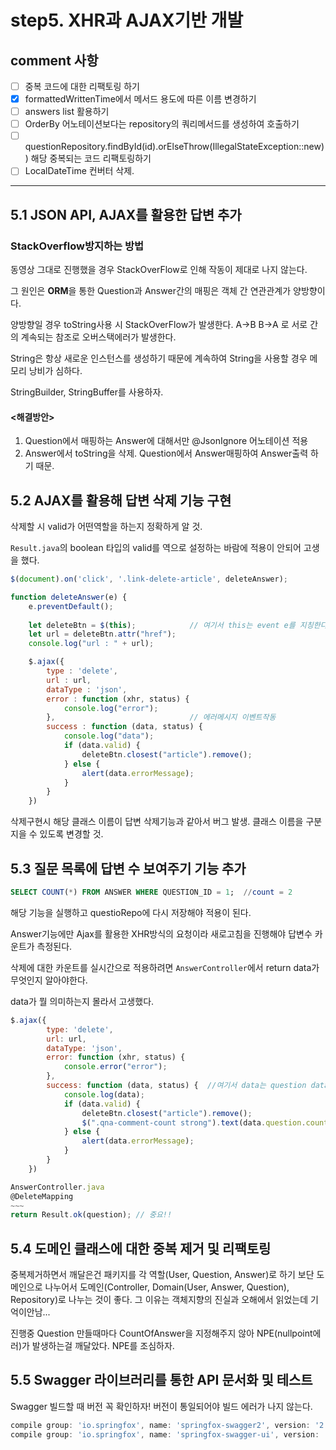 # step5. XHR과 AJAX기반 개발

## comment 사항

- [ ] 중복 코드에 대한 리팩토링 하기
- [x] formattedWrittenTime에서 메서드 용도에 따른 이름 변경하기
- [ ] answers list 활용하기
- [ ] OrderBy 어노테이션보다는 repository의 쿼리메서드를 생성하여 호출하기
- [ ] questionRepository.findById(id).orElseThrow(IllegalStateException::new)) 해당 중복되는 코드 리팩토링하기
- [ ] LocalDateTime 컨버터 삭제.

---

## 5.1 JSON API, AJAX를 활용한 답변 추가 

### StackOverflow방지하는 방법

동영상 그대로 진행했을 경우 StackOverFlow로 인해 작동이 제대로 나지 않는다.

그 원인은 **ORM**을 통한 Question과 Answer간의 매핑은 객체 간 연관관계가 양방향이다.

양방향일 경우 toString사용 시 StackOverFlow가 발생한다. A->B B->A 로 서로 간의 계속되는 참조로 오버스택에러가 발생한다.

String은 항상 새로운 인스턴스를 생성하기 때문에 계속하여 String을 사용할 경우 메모리 낭비가 심하다.

StringBuilder, StringBuffer를 사용하자.

#### <해결방안>

1. Question에서 매핑하는 Answer에 대해서만 @JsonIgnore 어노테이션 적용
2. Answer에서 toString을 삭제. Question에서 Answer매핑하여 Answer출력 하기 때문.

## 5.2 AJAX를 활용해 답변 삭제 기능 구현

삭제할 시 valid가 어떤역할을 하는지 정확하게 알 것. 

`Result.java`의 boolean 타입의 valid를 역으로 설정하는 바람에 적용이 안되어 고생을 했다.

```javascript
$(document).on('click', '.link-delete-article', deleteAnswer);

function deleteAnswer(e) {
    e.preventDefault();
 
    let deleteBtn = $(this);			// 여기서 this는 event e를 지칭한다.
    let url = deleteBtn.attr("href");
    console.log("url : " + url);

    $.ajax({
        type : 'delete',
        url : url,
        dataType : 'json',
        error : function (xhr, status) {
            console.log("error");
        },								// 에러메시지 이벤트작동
        success : function (data, status) {
            console.log("data");
            if (data.valid) {
                deleteBtn.closest("article").remove();
            } else {
                alert(data.errorMessage);
            }
        }
    })
```

삭제구현시 해당 클래스 이름이 답변 삭제기능과 같아서 버그 발생. 클래스 이름을 구분지을 수 있도록 변경할 것.

## 5.3 질문 목록에 답변 수 보여주기 기능 추가

```sql
SELECT COUNT(*) FROM ANSWER WHERE QUESTION_ID = 1;	//count = 2
```

해당 기능을 실행하고 questioRepo에 다시 저장해야 적용이 된다.

Answer기능에만 Ajax를 활용한 XHR방식의 요청이라 새로고침을 진행해야 답변수 카운트가 측정된다.

삭제에 대한 카운트를 실시간으로 적용하려면 `AnswerController`에서 return data가 무엇인지 알아야한다.

data가 뭘 의미하는지 몰라서 고생했다.

```javascript
$.ajax({
        type: 'delete',
        url: url,
        dataType: 'json',
        error: function (xhr, status) {
            console.error("error");
        },
        success: function (data, status) {  //여기서 data는 question data를 의미한다.
            console.log(data);
            if (data.valid) {
                deleteBtn.closest("article").remove();
                $(".qna-comment-count strong").text(data.question.countOfAnswer);
            } else {
                alert(data.errorMessage);
            }
        }
    })

AnswerController.java
@DeleteMapping
~~~
return Result.ok(question);	// 중요!!
```



## 5.4 도메인 클래스에 대한 중복 제거 및 리팩토링

중복제거하면서 깨달은건 패키지를 각 역할(User, Question, Answer)로 하기 보단 도메인으로 나누어서
도메인(Controller, Domain(User, Answer, Question), Repository)로 나누는 것이 좋다. 
그 이유는 객체지향의 진실과 오해에서 읽었는데 기억이안남...

진행중 Question 만들때마다 CountOfAnswer을 지정해주지 않아 NPE(nullpoint에러)가 발생하는걸 깨달았다. 
NPE를 조심하자. 

## 5.5 Swagger 라이브러리를 통한  API 문서화 및 테스트

Swagger 빌드할 때 버전 꼭 확인하자! 버전이 통일되어야 빌드 에러가 나지 않는다.

```groovy
compile group: 'io.springfox', name: 'springfox-swagger2', version: '2.5.0'
compile group: 'io.springfox', name: 'springfox-swagger-ui', version: '2.5.0'
```

